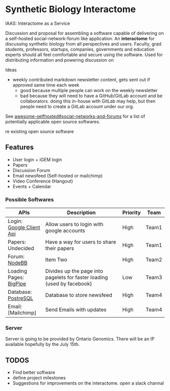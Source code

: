 # Synthetic Biology Interactome
IAAS: Interactome as a Service

Discussion and proposal for assembling a software capable of delivering on a self-hosted social-network-forum like application. An **interactome** for discussing synthetic biology from all perspectives and users. Faculty, grad students, professors, startups, companies, governments and education experts should all feel comfortable and secure using the software. Used for distributing information and powering discussion on


Ideas
- weekly contributed markdown newsletter content, gets sent out if approved same time each week
  * good because multiple people can work on the weekly newsletter
  * bad because they will need to have a GitHub/GitLab account and be collaborators. doing this in-house with GitLab may help, but then people need to create a GitLab account under our org.

See [awesome-selfhosted#social-networks-and-forums](https://github.com/Kickball/awesome-selfhosted#social-networks-and-forums) for a list of potentially applicable open source softwares.

re existing open source software

## Features
- User login + iGEM login
- Papers
- Discussion Forum
- Email newsfeed (Self-hosted or mailchimp)
- Video Conference (Hangout)
- Events + Calendar

### Possible Softwares
<!-- confused how to write a markdown table? -->
<!-- see: https://github.com/adam-p/markdown-here/wiki/Markdown-Cheatsheet#tables -->
<!-- each row must be on one line. best editing environment will be a text editor with soft-wrap on -->
<!-- plus use link names like here to keep it cleaner -->
| APIs                            | Description                                                             | Priority | Team  |
|---------------------------------|-------------------------------------------------------------------------|----------|-------|
| Login: <br> [Google Client Api] | Allow users to login with google accounts                               | High     | Team1 |
| Papers: <br>  Undecided         | Have a way for users to share their papers                              | High     | Team1 |
| Forum: <br> [NodeBB]            | Item Two                                                                | High     | Team2 |
| Loading Pages: <br> [BigPipe]   | Divides up the page into pagelets for faster loading (used by facebook) | Low      | Team3 |
| Database: <br> [PostreSQL]      | Database to store newsfeed                                              | High     | Team4 |
| Email: <br> [Mailchimp]         | Send Emails with updates                                                | High     | Team4 |


### Server
Server is going to be provided by Ontario Genomics. There will be an IP available hopefully by the July 15th.

## TODOS
- Find better software
- define project milestones
- Suggestions for improvements on the interactome. open a slack channal


[Google Client Api]: https://github.com/google/google-api-nodejs-client/#oauth2-client
[NodeBB]: https://github.com/NodeBB/NodeBB
[BigPipe]: https://github.com/bigpipe/bigpipe
[PostreSQL]: https://www.postgresql.org/
